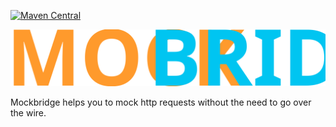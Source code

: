 [![Maven Central](https://maven-badges.herokuapp.com/maven-central/de.martinpallmann/mockbridge/badge.svg?style=flat)](https://maven-badges.herokuapp.com/maven-central/de.martinpallmann/mockbridge)

![MockBridge](./docs/gfx/logo.svg)

Mockbridge helps you to mock http requests 
without the need to go over the wire.


